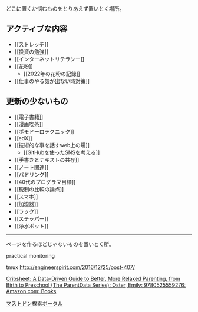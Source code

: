 どこに置くか悩むものをとりあえず置いとく場所。

## アクティブな内容

- [[ストレッチ]]
- [[投資の勉強]]
- [[インターネットリテラシー]]
- [[花粉]]
  - [[2022年の花粉の記録]]
- [[仕事のやる気が出ない時対策]]

## 更新の少ないもの

- [[電子書籍]]
- [[漫画喫茶]]
- [[ポモドーロテクニック]]
- [[edX]]
- [[技術的な事を話すweb上の場]]
  - [[GitHubを使ったSNSを考える]]
- [[手書きとテキストの共存]]
- [[ノート関連]]
- [[パドリング]]
- [[40代のプログラマ目標]]
- [[税制の比較の論点]]
- [[スマホ]]
- [[加湿器]]
- [[ラック]]
- [[ステッパー]]
- [[浄水ポット]]

----
ページを作るほどじゃないものを置いとく所。

practical monitoring

tmux
http://engineerspirit.com/2016/12/25/post-407/

[Cribsheet: A Data-Driven Guide to Better, More Relaxed Parenting, from Birth to Preschool (The ParentData Series): Oster, Emily: 9780525559276: Amazon.com: Books](https://www.amazon.com/Cribsheet-Data-Driven-Relaxed-Parenting-Preschool/dp/0525559272/)

[マストドン検索ポータル](https://msearch.fediverse.media/)